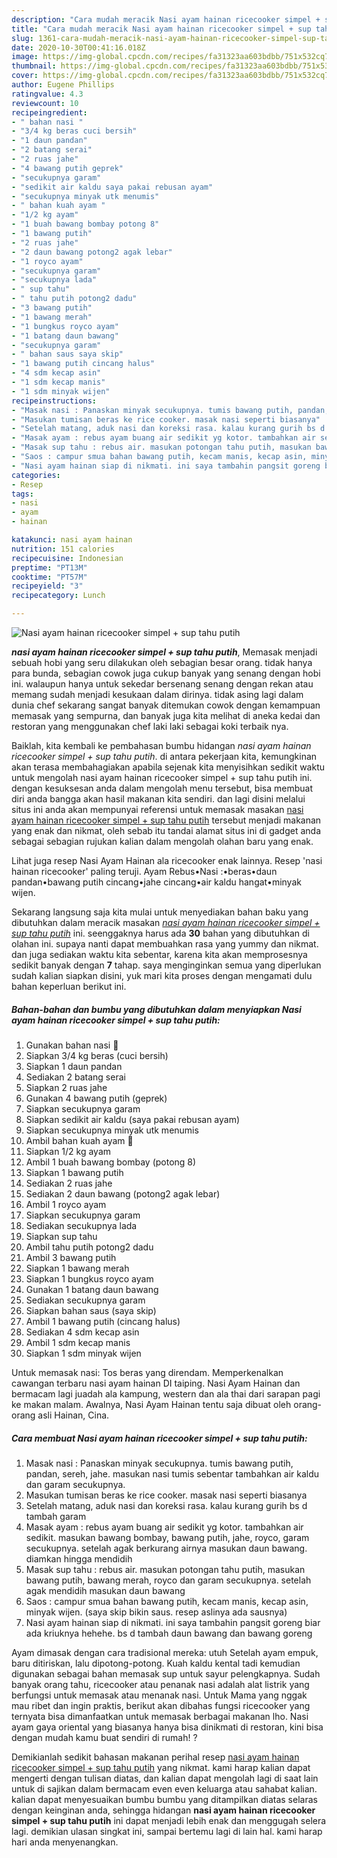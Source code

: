 ```yaml
---
description: "Cara mudah meracik Nasi ayam hainan ricecooker simpel + sup tahu putih yang Bikin Ngiler"
title: "Cara mudah meracik Nasi ayam hainan ricecooker simpel + sup tahu putih yang Bikin Ngiler"
slug: 1361-cara-mudah-meracik-nasi-ayam-hainan-ricecooker-simpel-sup-tahu-putih-yang-bikin-ngiler
date: 2020-10-30T00:41:16.018Z
image: https://img-global.cpcdn.com/recipes/fa31323aa603bdbb/751x532cq70/nasi-ayam-hainan-ricecooker-simpel-sup-tahu-putih-foto-resep-utama.jpg
thumbnail: https://img-global.cpcdn.com/recipes/fa31323aa603bdbb/751x532cq70/nasi-ayam-hainan-ricecooker-simpel-sup-tahu-putih-foto-resep-utama.jpg
cover: https://img-global.cpcdn.com/recipes/fa31323aa603bdbb/751x532cq70/nasi-ayam-hainan-ricecooker-simpel-sup-tahu-putih-foto-resep-utama.jpg
author: Eugene Phillips
ratingvalue: 4.3
reviewcount: 10
recipeingredient:
- " bahan nasi "
- "3/4 kg beras cuci bersih"
- "1 daun pandan"
- "2 batang serai"
- "2 ruas jahe"
- "4 bawang putih geprek"
- "secukupnya garam"
- "sedikit air kaldu saya pakai rebusan ayam"
- "secukupnya minyak utk menumis"
- " bahan kuah ayam "
- "1/2 kg ayam"
- "1 buah bawang bombay potong 8"
- "1 bawang putih"
- "2 ruas jahe"
- "2 daun bawang potong2 agak lebar"
- "1 royco ayam"
- "secukupnya garam"
- "secukupnya lada"
- " sup tahu"
- " tahu putih potong2 dadu"
- "3 bawang putih"
- "1 bawang merah"
- "1 bungkus royco ayam"
- "1 batang daun bawang"
- "secukupnya garam"
- " bahan saus saya skip"
- "1 bawang putih cincang halus"
- "4 sdm kecap asin"
- "1 sdm kecap manis"
- "1 sdm minyak wijen"
recipeinstructions:
- "Masak nasi : Panaskan minyak secukupnya. tumis bawang putih, pandan, sereh, jahe. masukan nasi tumis sebentar tambahkan air kaldu dan garam secukupnya."
- "Masukan tumisan beras ke rice cooker. masak nasi seperti biasanya"
- "Setelah matang, aduk nasi dan koreksi rasa. kalau kurang gurih bs d tambah garam"
- "Masak ayam : rebus ayam buang air sedikit yg kotor. tambahkan air sedikit. masukan bawang bombay, bawang putih, jahe, royco, garam secukupnya. setelah agak berkurang airnya masukan daun bawang. diamkan hingga mendidih"
- "Masak sup tahu : rebus air. masukan potongan tahu putih, masukan bawang putih, bawang merah, royco dan garam secukupnya. setelah agak mendidih masukan daun bawang"
- "Saos : campur smua bahan bawang putih, kecam manis, kecap asin, minyak wijen. (saya skip bikin saus. resep aslinya ada sausnya)"
- "Nasi ayam hainan siap di nikmati. ini saya tambahin pangsit goreng biar ada kriuknya hehehe. bs d tambah daun bawang dan bawang goreng"
categories:
- Resep
tags:
- nasi
- ayam
- hainan

katakunci: nasi ayam hainan 
nutrition: 151 calories
recipecuisine: Indonesian
preptime: "PT13M"
cooktime: "PT57M"
recipeyield: "3"
recipecategory: Lunch

---
```



![Nasi ayam hainan ricecooker simpel + sup tahu putih](https://img-global.cpcdn.com/recipes/fa31323aa603bdbb/751x532cq70/nasi-ayam-hainan-ricecooker-simpel-sup-tahu-putih-foto-resep-utama.jpg)

<b><i>nasi ayam hainan ricecooker simpel + sup tahu putih</i></b>, Memasak menjadi sebuah hobi yang seru dilakukan oleh sebagian besar orang. tidak hanya para bunda, sebagian cowok juga cukup banyak yang senang dengan hobi ini. walaupun hanya untuk sekedar bersenang senang dengan rekan atau memang sudah menjadi kesukaan dalam dirinya. tidak asing lagi dalam dunia chef sekarang sangat banyak ditemukan cowok dengan kemampuan memasak yang sempurna, dan banyak juga kita melihat di aneka kedai dan restoran yang menggunakan chef laki laki sebagai koki terbaik nya.

Baiklah, kita kembali ke pembahasan bumbu hidangan <i>nasi ayam hainan ricecooker simpel + sup tahu putih</i>. di antara pekerjaan kita, kemungkinan akan terasa membahagiakan apabila sejenak kita menyisihkan sedikit waktu untuk mengolah nasi ayam hainan ricecooker simpel + sup tahu putih ini. dengan kesuksesan anda dalam mengolah menu tersebut, bisa membuat diri anda bangga akan hasil makanan kita sendiri. dan lagi disini melalui situs ini anda akan mempunyai referensi untuk memasak masakan <u>nasi ayam hainan ricecooker simpel + sup tahu putih</u> tersebut menjadi makanan yang enak dan nikmat, oleh sebab itu tandai alamat situs ini di gadget anda sebagai sebagian rujukan kalian dalam mengolah olahan baru yang enak.

Lihat juga resep Nasi Ayam Hainan ala ricecooker enak lainnya. Resep &#39;nasi hainan ricecooker&#39; paling teruji. Ayam Rebus•Nasi :•beras•daun pandan•bawang putih cincang•jahe cincang•air kaldu hangat•minyak wijen.


Sekarang langsung saja kita mulai untuk menyediakan bahan baku yang dibutuhkan dalam meracik masakan <u><i>nasi ayam hainan ricecooker simpel + sup tahu putih</i></u> ini. seenggaknya harus ada <b>30</b> bahan yang dibutuhkan di olahan ini. supaya nanti dapat membuahkan rasa yang yummy dan nikmat. dan juga sediakan waktu kita sebentar, karena kita akan memprosesnya sedikit banyak dengan <b>7</b> tahap. saya menginginkan semua yang diperlukan sudah kalian siapkan disini, yuk mari kita proses dengan mengamati dulu bahan keperluan berikut ini.

<!--inarticleads1-->

##### Bahan-bahan dan bumbu yang dibutuhkan dalam menyiapkan Nasi ayam hainan ricecooker simpel + sup tahu putih:

1. Gunakan  bahan nasi 🍚
1. Siapkan 3/4 kg beras (cuci bersih)
1. Siapkan 1 daun pandan
1. Sediakan 2 batang serai
1. Siapkan 2 ruas jahe
1. Gunakan 4 bawang putih (geprek)
1. Siapkan secukupnya garam
1. Siapkan sedikit air kaldu (saya pakai rebusan ayam)
1. Siapkan secukupnya minyak utk menumis
1. Ambil  bahan kuah ayam 🍗
1. Siapkan 1/2 kg ayam
1. Ambil 1 buah bawang bombay (potong 8)
1. Siapkan 1 bawang putih
1. Sediakan 2 ruas jahe
1. Sediakan 2 daun bawang (potong2 agak lebar)
1. Ambil 1 royco ayam
1. Siapkan secukupnya garam
1. Sediakan secukupnya lada
1. Siapkan  sup tahu
1. Ambil  tahu putih potong2 dadu
1. Ambil 3 bawang putih
1. Siapkan 1 bawang merah
1. Siapkan 1 bungkus royco ayam
1. Gunakan 1 batang daun bawang
1. Sediakan secukupnya garam
1. Siapkan  bahan saus (saya skip)
1. Ambil 1 bawang putih (cincang halus)
1. Sediakan 4 sdm kecap asin
1. Ambil 1 sdm kecap manis
1. Siapkan 1 sdm minyak wijen


Untuk memasak nasi: Tos beras yang direndam. Memperkenalkan cawangan terbaru nasi ayam hainan DI taiping. Nasi Ayam Hainan dan bermacam lagi juadah ala kampung, western dan ala thai dari sarapan pagi ke makan malam. Awalnya, Nasi Ayam Hainan tentu saja dibuat oleh orang-orang asli Hainan, Cina. 

<!--inarticleads2-->

##### Cara membuat Nasi ayam hainan ricecooker simpel + sup tahu putih:

1. Masak nasi : Panaskan minyak secukupnya. tumis bawang putih, pandan, sereh, jahe. masukan nasi tumis sebentar tambahkan air kaldu dan garam secukupnya.
1. Masukan tumisan beras ke rice cooker. masak nasi seperti biasanya
1. Setelah matang, aduk nasi dan koreksi rasa. kalau kurang gurih bs d tambah garam
1. Masak ayam : rebus ayam buang air sedikit yg kotor. tambahkan air sedikit. masukan bawang bombay, bawang putih, jahe, royco, garam secukupnya. setelah agak berkurang airnya masukan daun bawang. diamkan hingga mendidih
1. Masak sup tahu : rebus air. masukan potongan tahu putih, masukan bawang putih, bawang merah, royco dan garam secukupnya. setelah agak mendidih masukan daun bawang
1. Saos : campur smua bahan bawang putih, kecam manis, kecap asin, minyak wijen. (saya skip bikin saus. resep aslinya ada sausnya)
1. Nasi ayam hainan siap di nikmati. ini saya tambahin pangsit goreng biar ada kriuknya hehehe. bs d tambah daun bawang dan bawang goreng


Ayam dimasak dengan cara tradisional mereka: utuh Setelah ayam empuk, baru ditiriskan, lalu dipotong-potong. Kuah kaldu kental tadi kemudian digunakan sebagai bahan memasak sup untuk sayur pelengkapnya. Sudah banyak orang tahu, ricecooker atau penanak nasi adalah alat listrik yang berfungsi untuk memasak atau menanak nasi. Untuk Mama yang nggak mau ribet dan ingin praktis, berikut akan dibahas fungsi ricecooker yang ternyata bisa dimanfaatkan untuk memasak berbagai makanan lho. Nasi ayam gaya oriental yang biasanya hanya bisa dinikmati di restoran, kini bisa dengan mudah kamu buat sendiri di rumah! ? 

Demikianlah sedikit bahasan makanan perihal resep <u>nasi ayam hainan ricecooker simpel + sup tahu putih</u> yang nikmat. kami harap kalian dapat mengerti dengan tulisan diatas, dan kalian dapat mengolah lagi di saat lain untuk di sajikan dalam bermacam even even keluarga atau sahabat kalian. kalian dapat menyesuaikan bumbu bumbu yang ditampilkan diatas selaras dengan keinginan anda, sehingga hidangan <b>nasi ayam hainan ricecooker simpel + sup tahu putih</b> ini dapat menjadi lebih enak dan menggugah selera lagi. demikian ulasan singkat ini, sampai bertemu lagi di lain hal. kami harap hari anda menyenangkan.
